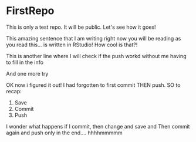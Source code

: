 # FirstRepo
This is only a test repo. It will be public. Let's see how it goes!

This amazing sentence that I am writing right now you will be reading as you read this... is written in RStudio! How cool is that?!

This is another line where I will check if the push workd without me having to fill in the info

And one more try

OK now i figured it out! I had forgotten to first commit THEN push. SO to recap:

1) Save
2) Commit
3) Push

I wonder what happens if I commit, then change and save and Then commit again and push only in the end.... hhhhmmmmm